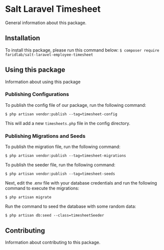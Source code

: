 # Salt Laravel Timesheet

General information about this package.

## Installation

To install this package, please run this command below:
```$ composer require faridlab/salt-laravel-employee-timesheet```

## Using this package

Information about using this package

### Publishing Configurations

To publish the config file of our package, run the following command:

```$ php artisan vendor:publish --tag=timesheet-config```

This will add a new ```timesheets.php``` file in the config directory.

### Publishing Migrations and Seeds

To publish the migration file, run the following command:

```$ php artisan vendor:publish --tag=timesheet-migrations```

To publish the seeder file, run the following command:

```$ php artisan vendor:publish --tag=timesheet-seeds```

Next, edit the .env file with your database credentials and run the following command to execute the migrations:

```$ php artisan migrate```

Run the command to seed the database with some random data:

```$ php artisan db:seed --class=timesheetSeeder```

## Contributing

Information about contributing to this package.
